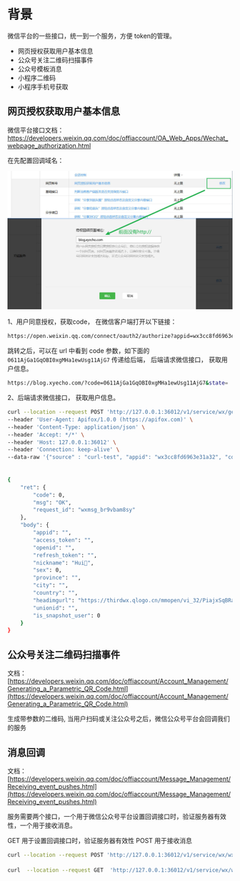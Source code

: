 # 背景

微信平台的一些接口，统一到一个服务，方便 token的管理。

- 网页授权获取用户基本信息
- 公众号关注二维码扫描事件
- 公众号模板消息
- 小程序二维码
- 小程序手机号获取

## 网页授权获取用户基本信息

微信平台接口文档：
<https://developers.weixin.qq.com/doc/offiaccount/OA_Web_Apps/Wechat_webpage_authorization.html>

在先配置回调域名：

![](./assets/kkb-ws-proxy-server-2024-11-29_17-20-57.jpg)

1、用户同意授权，获取code， 在微信客户端打开以下链接：

```sh
https://open.weixin.qq.com/connect/oauth2/authorize?appid=wx3cc8fd6963e31a32&redirect_uri=http%3A%2F%2Fblog.xyecho.com&response_type=code&scope=snsapi_userinfo&state=1024#wechat_redirect
```

跳转之后，可以在 url 中看到 code 参数，如下面的 `0611AjGa1GqOBI0xgMHa1ewUsg11AjG7` 传递给后端， 后端请求微信接口， 获取用户信息。

```sh
https://blog.xyecho.com/?code=0611AjGa1GqOBI0xgMHa1ewUsg11AjG7&state=

```

2、后端请求微信接口， 获取用户信息。

```sh
curl --location --request POST 'http://127.0.0.1:36012/v1/service/wx/getwxuserinfo' \
--header 'User-Agent: Apifox/1.0.0 (https://apifox.com)' \
--header 'Content-Type: application/json' \
--header 'Accept: */*' \
--header 'Host: 127.0.0.1:36012' \
--header 'Connection: keep-alive' \
--data-raw '{"source" : "curl-test", "appid": "wx3cc8fd6963e31a32", "code": "031pdDGa1FvFCI0lWyIa1Y0nJC0pdDGt"}'
 

{
    "ret": {
        "code": 0,
        "msg": "OK",
        "request_id": "wxmsg_br9vbam8sy"
    },
    "body": {
        "appid": "",
        "access_token": "",
        "openid": "",
        "refresh_token": "",
        "nickname": "Hui🐠",
        "sex": 0,
        "province": "",
        "city": "",
        "country": "",
        "headimgurl": "https://thirdwx.qlogo.cn/mmopen/vi_32/PiajxSqBRaEIdIYeJicFqEyUiapmSOxxCUuia9wzP6yrQxBooAYBickbB1gw3Nw874iazo59jlrNFKubsZZUxc5JGLNClN7zuST7ZLicPgI1y5r9RpTOPHlBcibgRQ/132",
        "unionid": "",
        "is_snapshot_user": 0
    }
}

```

## 公众号关注二维码扫描事件

文档：[https://developers.weixin.qq.com/doc/offiaccount/Account_Management/Generating_a_Parametric_QR_Code.html](https://developers.weixin.qq.com/doc/offiaccount/Account_Management/Generating_a_Parametric_QR_Code.html)

生成带参数的二维码, 当用户扫码或关注公众号之后，微信公众号平台会回调我们的服务

## 消息回调

文档：[https://developers.weixin.qq.com/doc/offiaccount/Message_Management/Receiving_event_pushes.html](https://developers.weixin.qq.com/doc/offiaccount/Message_Management/Receiving_event_pushes.html)

服务需要两个接口，一个用于微信公众号平台设置回调接口时，验证服务器有效性，一个用于接收消息。

GET 用于设置回调接口时，验证服务器有效性
POST  用于接收消息  

```sh
curl --location --request POST 'http://127.0.0.1:36012/v1/service/wx/wxmsg'

curl  --location --request GET  'http://127.0.0.1:36012/v1/service/wx/wxmsg'  
```
